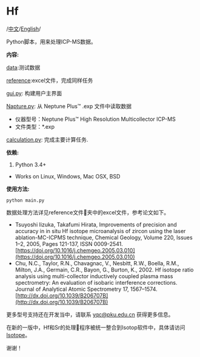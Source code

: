 Hf
===
/[中文](README_Zh.md)/[English](README.md)/

Python脚本，用来处理ICP-MS数据。

__内容:__

[data](data):测试数据

[reference](reference):excel文件，完成同样任务

[gui.py](gui.py): 构建用户主界面

[Napture.py](Napture.py): 从 Neptune Plus™ .exp 文件中读取数据
* 仪器型号：Neptune Plus™ High Resolution Multicollector ICP-MS
* 文件类型：*.exp

[calculation.py](calculation.py): 完成主要计算任务.

__依赖:__

1) Python 3.4+ 
* Works on Linux, Windows, Mac OSX, BSD

__使用方法:__

    python main.py

数据处理方法详见reference文件夹中的excel文件，参考论文如下。
- Tsuyoshi Iizuka, Takafumi Hirata, Improvements of precision and accuracy in in situ Hf isotope microanalysis of zircon using the laser ablation-MC-ICPMS technique, Chemical Geology, Volume 220, Issues 1–2, 2005, Pages 121-137, ISSN 0009-2541. [https://doi.org/10.1016/j.chemgeo.2005.03.010](https://doi.org/10.1016/j.chemgeo.2005.03.010)
- Chu, N.C., Taylor, R.N., Chavagnac, V., Nesbitt, R.W., Boella, R.M., Milton, J.A., Germain,
C.R., Bayon, G., Burton, K., 2002. Hf isotope ratio analysis using multi-collector inductively coupled plasma mass spectrometry: An evaluation of isobaric interference corrections. Journal of Analytical Atomic Spectrometry 17, 1567–1574. [http://dx.doi.org/10.1039/B206707B](http://dx.doi.org/10.1039/B206707B)

更多型号支持还在开发当中，请联系 [yqc@pku.edu.cn](yqc@pku.edu.cn) 获得更多信息。

在新的一版中，Hf和Sr的处理程序被统一整合到Isotop软件中，具体请访问 [Isotope]()。

谢谢！